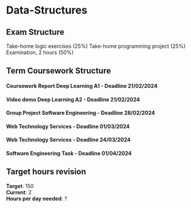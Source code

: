 # Data-Structures

## Exam Structure 
Take-home logic exercises (25%)
Take-home programming project (25%)
Examination, 2 hours (50%)

## Term Coursework Structure 

#### Coursework Report Deep Learning A1 - Deadline 21/02/2024
#### Video demo Deep Learning A2 - Deadline 21/02/2024
#### Group Project Software Engineering - Deadline 28/02/2024
#### Web Technology Services - Deadline 01/03/2024
#### Web Technology Services - Deadline 24/03/2024
#### Software Engineering Task - Deadline 01/04/2024

## Target hours revision 
**Target**: 150 \
**Current**: 2\
**Hours per day needed**: ?
